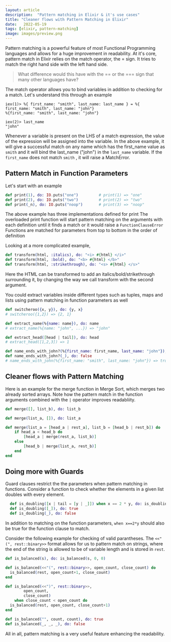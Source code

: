 ```yaml
---
layout: article
description:  "Pattern matching in Elixir & it's use cases"
title: "Cleaner flows with Pattern Matching in Elixir"
date:   2022-05-19
tags: [elixir, pattern-matching]
image: images/preview.png
---
```


Pattern matching is a powerful feature of most Functional Programming languages and allows for a huge improvement in readability.
At it's core, pattern match in Elixir relies on the match operator, the = sign. It tries to match the right hand side with the left hand side. 
> What difference would this have with the == or the === sign that many other languages have?

The match operator allows you to bind variables in addition to checking for a match. Let's understand this through an example

```console
iex(1)> %{ first_name: "smith", last_name: last_name } = %{ first_name: "smith", last_name: "john"}
%{first_name: "smith", last_name: "john"}

iex(2)> last_name
"john"
```

Whenever a variable is present on the LHS of a match expression, the value of the expression will be assigned into the variable. In the above example,  it will give a successful match on any name which has the first_name value as `smith` and it will bind the last_name ("john") in the `last_name` variable. If the `first_name` does not match `smith` , it will raise a MatchError.

## Pattern Match in Function Parameters

Let's start with an example 

```elixir
def print(1), do: IO.puts("one")         # print(1) => "one"
def print(2), do: IO.puts("two")         # print(2) => "two"
def print(_n), do: IO.puts("noop")       # print(3) => "noop"
```

The above example has three implementations defined for print
The overloaded print function will start pattern matching on the arguments with each definition until it finds a match or it would raise a `FunctionClauseError`
Functions are matched for parameters from top to bottom in the order of definition

Looking at a more complicated example, 

```elixir
def transform(html, :italics), do: "<i> #{html} </i>"
def transform(html, :bold), do: "<b> #{html} </b>"
def transform(html, :strikethrough), do: "<s> #{html} </s>"
```

Here the HTML can be transformed to add an italics/bold/strikethrough surrounding it, by 
changing the way we call transform with the second argument.

You could extract variables inside different types such as tuples, maps and lists using pattern matching in function parameters as well

```elixir
def switcheroo({x, y}), do: {y, x}
# switcheroo({1,2}) => {2, 1}

def extract_name(%{name: name}), do: name
# extract_name(%{name: "john", ...}) => "john"

def extract_head([head | tail]), do: head
# extract_head([1,2,3]) => 1

def name_ends_with_john?(%{first_name: first_name, last_name: "john"}), do: true
def name_ends_with_john?(_), do: false
# name_ends_with_john(%{first_name: "smith", last_name: "john"}) => true
```

## Cleaner flows with Pattern Matching

Here is an example for the merge function in Merge Sort, which merges two already sorted arrays. Note how the pattern match in the function arguments combined with the `|`  operator improves readabliity.

```elixir
def merge([], list_b), do: list_b

def merge(list_a, []), do: list_a

def merge(list_a = [head_a | rest_a], list_b = [head_b | rest_b]) do
	if head_a < head_b do
		[head_a | merge(rest_a, list_b)]
	else
		[head_b | merge(list_a, rest_b)]
	end
end
```

## Doing more with Guards

Guard clauses restrict the the parameters when pattern matching in functions. Consider a function to check whether the elements in a given list doubles with every element.

```elixir
  def is_doubling([x | tail = [y | _]]) when x == 2 * y, do: is_doubling(tail)
  def is_doubling([_]), do: true
  def is_doubling(_), do: false
```
In addition to matching on the function parameters, `when x==2*y` should also be true for the function clause to match. 

Consider the following example for checking of valid parantheses. 
The `<<"(", rest::binary>>` format allows for us to pattern match on strings, where the end of the string is allowed to be of variable length and is stored in `rest`.

```elixir
def is_balanced(s), do: is_balanced(s, 0, 0)

def is_balanced(<<"(", rest::binary>>, open_count, close_count) do
  is_balanced(rest, open_count+1, close_count)
end

def is_balanced(<<")", rest::binary>>,
		open_count,
		close_count)
	when close_count < open_count do
  is_balanced(rest, open_count, close_count+1)
end

def is_balanced("", count, count), do: true
def is_balanced(_, _, _), do: false
```

All in all, pattern matching is a very useful feature enhancing the readability.